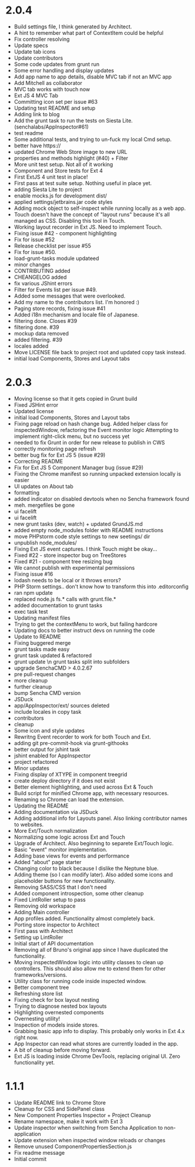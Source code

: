 
# 2.0.4

- Build settings file, I think generated by Architect.
- A hint to remember what part of ContextItem could be helpful
- Fix controller resolving
- Update specs
- Update tab icons
- Update contributors
- Some code updates from grunt run
- Some error handling and display updates
- Add app name to app details, disable MVC tab if not an MVC app
- Add Mitchell as collaborator
- MVC tab works with touch now
- Ext JS 4 MVC Tab
- Committing icon set per issue #63
- Updating test README and setup
- Adding link to blog
- Add the grunt task to run the tests on Siesta Lite. (senchalabs/AppInspector#61)
- test readme
- Some additional tests, and trying to un-fuck my local Cmd setup.
- better have https://
- updated Chrome Web Store image to new URL
- properties and methods highlight (#40) + Filter
- More unit test setup. Not all of it working
- Component and Store tests for Ext 4
- First ExtJS 4 unit test in place!
- First pass at test suite setup. Nothing useful in place yet.
- adding Siesta Lite to project
- enable mocks.js for development dist/
- applied settings/jetbrains.jar code styles
- Adding mock object to self-inspect while running locally as a web app.
- Touch doesn't have the concept of "layout runs" because it's all managed as CSS. Disabling this tool in Touch.
- Working layout recorder in Ext JS. Need to implement Touch.
- Fixing issue #42 - component highlighting
- Fix for issue #52
- Release checklist per issue #55
- Fix for issue #50.
- load-grunt-tasks module updateed
- minor changes
- CONTRIBUTING added
- CHEANGELOG added
- fix various JShint errors
- Filter for Events list per issue #49.
- Added some messages that were overlooked.
- Add my name to the contributors list. I'm honored :)
- Paging store records, fixing issue #41
- Added i18n mechanism and locale file of Japanese.
- filtering done. Closes #39
- filtering done. #39
- mockup data removed
- added filtering. #39
- locales added
- Move LICENSE file back to project root and updated copy task instead.
- initial load Components, Stores and Layout tabs

# 2.0.3
 
- Moving license so that it gets copied in Grunt build
- Fixed JSHint error
- Updated license
- initial load Components, Stores and Layout tabs
- Fixing page reload on hash change bug. Added helper class for inspectedWindow, refactoring the Event monitor logic Attempting to implement right-click menu, but no success yet
- needed to fix Grunt in order for new release to publish in CWS
- correctly monitoring page refresh
- better bug fix for Ext JS 5 (issue #29)
- Correcting README
- Fix for Ext JS 5 Component Manager bug (issue #29)
- Fixing the Chrome manifest so running unpacked extension locally is easier
- UI updates on About tab
- formatting
- added indicator on disabled devtools when no Sencha framework found
- meh. mergefiles be gone
- ui facelift
- ui facelift
- new grunt tasks (dev, watch) + updated GrundJS.md
- added empty node_modules folder with README instructions
- move PHPstorm code style settings to new seetings/ dir
- unpublish node_modules/
- Fixing Ext JS event captures. I think Touch might be okay...
- Fixed #22 - store inspector bug on TreeStores
- Fixed #21 - component tree resizing bug
- We cannot publish with experimental permissions
- Fixing issue #16
- lodash needs to be local or it throws errors?
- PHP Storm settings.. don't know how to transform this into .editorconfig
- ran npm update
- replaced node.js fs.* calls with grunt.file.*
- added documentation to grunt tasks
- exec task test
- Updating manifest files
- Trying to get the contextMenu to work, but failing hardcore
- Updating docs to better instruct devs on running the code
- Update to README
- Fixing buggered merge
- grunt tasks made easy
- grunt task updated & refactored
- grunt update \n grunt tasks split into subfolders
- upgrade SenchaCMD > 4.0.2.67
- pre pull-request changes
- more cleanup
- further cleanup
- bump Sencha CMD version
- JSDuck
- app/AppInspector/ext/ sources deleted
- include locales in copy task
- contributors
- cleanup
- Some icon and style updates
- Rewritng Event recorder to work for both Touch and Ext.
- adding git pre-commit-hook via grunt-githooks
- better output for jshint task
- jshint enabled for AppInspector
- project refactored
- Minor updates
- Fixing display of XTYPE in component treegrid
- create deploy directory if it does not exist
- Better element highlighting, and used across Ext & Touch
- Build script for minified Chrome app, with necessary resources.
- Renaming so Chrome can load the extension.
- Updating the README
- Adding documentation via JSDuck
- Adding additional info for Layouts panel. Also linking contributor names to websites.
- More Ext/Touch normalization
- Normalizing some logic across Ext and Touch
- Upgrade of Architect. Also beginning to separete Ext/Touch logic.
- Basic "event" monitor implementation.
- Adding base views for events and performance
- Added "about" page starter
- Changing color to black because I dislike the Neptune blue.
- Adding theme (so I can modify later). Also added some icons and placeholder buttons for new functionality.
- Removing SASS/CSS that I don't need
- Added component introspection, some other cleanup
- Fixed LintRoller setup to pass
- Removing old workspace
- Adding Main controller
- App profiles added. Functionality almost completely back.
- Porting store inspector to Architect
- First pass with Architect
- Setting up LintRoller
- Initial start of API documentation
- Removing all of Bruno's original app since I have duplicated the functionality.
- Moving inspectedWindow logic into utility classes to clean up controllers. This should also allow me to extend them for other frameworks/versions.
- Utility class for running code inside inspected window.
- Better component tree
- Refreshing store list
- Fixing check for box layout nesting
- Trying to diagnose nested box layouts
- Highlighting overnested components
- Overnesting utility!
- Inspection of models inside stores.
- Grabbing basic app info to display. This probably only works in Ext 4.x right now.
- App Inspector can read what stores are currently loaded in the app.
- A bit of cleanup before moving forward.
- Ext JS is loading inside Chrome DevTools, replacing original UI. Zero functionality yet.
 
# 1.1.1
 
- Update README link to Chrome Store
- Cleanup for CSS and SidePanel class
- New Component Properties Inspector + Project Cleanup
- Rename namespace, make it work with Ext 3
- Update inspector when switching from Sencha Application to non-application
- Update extension when inspected window reloads or changes
- Remove unused ComponentPropertiesSection.js
- Fix readme message
- Initial commit

